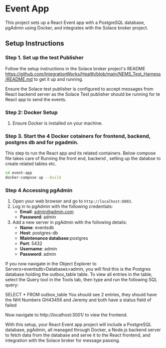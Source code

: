 # Event App

This project sets up a React Event app with a PostgreSQL database, pgAdmin using Docker, and integrates with the Solace broker project.

## Setup Instructions

###  Step 1. Set up the test Publisher 

Follow the setup instructions in the Solace broker project's README  https://github.com/IntegrationWorks/Health/blob/main/NEMS_Test_Harness/README.md to get it up and running.

Ensure the Solace test publisher is configured to accept messages from React backend server as the Solace Test publisher should be running for te React app to send the events. 

### Step 2: Docker Setup

1. Ensure Docker is installed on your machine.

### Step 3. Start the 4 Docker cotainers for frontend, backend, postgres db and for pgadmin.

This step to run the React app and its related containers.
Below compose file takes care of Running the front end, backend , setting up the databse to create related tables etc. 

```bash
cd event-app
docker-compose up --build
```

###  Step 4 Accessing pgAdmin

1. Open your web browser and go to `http://localhost:8083`.
2. Log in to pgAdmin with the following credentials:
   - **Email**: admin@admin.com
   - **Password**: admin
3. Add a new server in pgAdmin with the following details:
   - **Name**: eventsdb
   - **Host**: postgres-db
   - **Maintenance database**:postgres
   - **Port**: 5432
   - **Username**: admin
   - **Password**: admin

If you now navigate in the Object Explorer to Servers>eventsdb>Databases>admin, you will find this is the Postgres database holding the outbox_table table. To view all entries in the table, select the Query tool in the Tools tab, then type and run the following SQL query:

SELECT * FROM outbox_table
You should see 2 entries, they should have the NHI Numbers GH43456 and Jeremy and both have a status field of failed


Now navigate to http://localhost:3001/ to view the frontend.

With this setup, your React Event app project will include a PostgreSQL database, pgAdmin, all managed through Docker, a Node.js backend server to fetch data from the database and serve it to the React frontend, and integration with the Solace broker for message passing.
